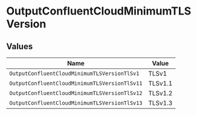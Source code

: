 # OutputConfluentCloudMinimumTLSVersion


## Values

| Name                                          | Value                                         |
| --------------------------------------------- | --------------------------------------------- |
| `OutputConfluentCloudMinimumTLSVersionTlSv1`  | TLSv1                                         |
| `OutputConfluentCloudMinimumTLSVersionTlSv11` | TLSv1.1                                       |
| `OutputConfluentCloudMinimumTLSVersionTlSv12` | TLSv1.2                                       |
| `OutputConfluentCloudMinimumTLSVersionTlSv13` | TLSv1.3                                       |